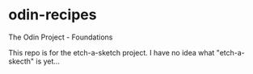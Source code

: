 # odin-recipes
The Odin Project - Foundations

This repo is for the etch-a-sketch project.
I have no idea what "etch-a-skecth" is yet...
